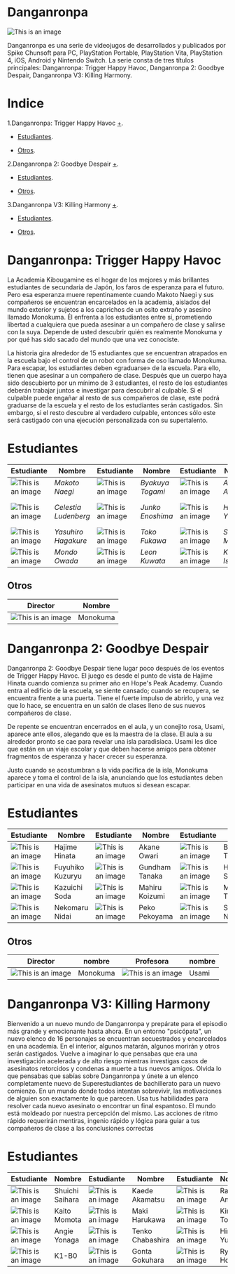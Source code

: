 
# Danganronpa 
![This is an image](https://ih1.redbubble.net/image.2664542613.5442/pp,840x830-pad,1000x1000,f8f8f8.jpg)


Danganronpa es una serie de videojugos de desarrollados y publicados por Spike Chunsoft para PC, PlayStation Portable, PlayStation Vita, PlayStation 4, iOS, Android y Nintendo Switch. La serie consta de tres títulos principales: Danganronpa: Trigger Happy Havoc, Danganronpa 2: Goodbye Despair, Danganronpa V3: Killing Harmony.

# Indice  
  
1.Danganronpa: Trigger Happy Havoc [+](https://danganronpa.fandom.com/es/wiki/Danganronpa:_Trigger_Happy_Havoc).

- [Estudiantes](https://github.com/darkness778/Git-local-/blob/main/README.md#estudiantes).

+ [Otros](https://github.com/darkness778/Git-local-/blob/main/README.md#otros).

2.Danganronpa 2: Goodbye Despair [+](https://danganronpa.fandom.com/es/wiki/Danganronpa_2:_Goodbye_Despair).
- [Estudiantes](https://github.com/darkness778/Git-local-/blob/main/README.md#estudiantes-1).

+ [Otros](https://github.com/darkness778/Git-local-/blob/main/README.md#otros-1).

3.Danganronpa V3: Killing Harmony [+](https://danganronpa.fandom.com/es/wiki/Danganronpa_V3:_Killing_Harmony).
- [Estudiantes](https://github.com/darkness778/Git-local-/blob/main/README.md#estudiantes-2).

+ [Otros](https://github.com/darkness778/Git-local-/blob/main/README.md#otros-2).


# Danganronpa: Trigger Happy Havoc
La Academia Kibougamine es el hogar de los mejores y más brillantes estudiantes de secundaria de Japón, los faros de esperanza para el futuro. Pero esa esperanza muere repentinamente cuando Makoto Naegi y sus compañeros se encuentran encarcelados en la academia, aislados del mundo exterior y sujetos a los caprichos de un osito extraño y asesino llamado Monokuma. Él enfrenta a los estudiantes entre sí, prometiendo libertad a cualquiera que pueda asesinar a un compañero de clase y salirse con la suya. Depende de usted descubrir quién es realmente Monokuma y por qué has sido sacado del mundo que una vez conociste. 

La historia gira alrededor de 15 estudiantes que se encuentran atrapados en la escuela bajo el control de un robot con forma de oso llamado Monokuma. Para escapar, los estudiantes deben «graduarse» de la escuela. Para ello, tienen que asesinar a un compañero de clase. Después que un cuerpo haya sido descubierto por un mínimo de 3 estudiantes, el resto de los estudiantes deberán trabajar juntos e investigar para descubrir al culpable. Si el culpable puede engañar al resto de sus compañeros de clase, este podrá graduarse de la escuela y el resto de los estudiantes serán castigados. Sin embargo, si el resto descubre al verdadero culpable, entonces sólo este será castigado con una ejecución personalizada con su supertalento.






# Estudiantes 
| Estudiante  | Nombre  | Estudiante  | Nombre  | Estudiante  | Nombre  | Estudiante  | Nombre  |
|-----------  |-------- |---------  |-----------  | --------| ----------- |  --------  |  ----------  |
|![This is an image](https://static.wikia.nocookie.net/danganronpa/images/2/2d/Makoto_Naegi_AV_ID.png/revision/latest?cb=20200701162109&path-prefix=es) | *Makoto Naegi*  | ![This is an image](https://static.wikia.nocookie.net/danganronpa/images/3/35/Byakuya_Togami_AV_ID.png/revision/latest?cb=20200701165026&path-prefix=es) | *Byakuya Togami*| ![This is an image](https://static.wikia.nocookie.net/danganronpa/images/6/63/Aoi_Asahina_AV_ID.png/revision/latest?cb=20200701164648&path-prefix=es)| *Aoi Asahina*| ![This is an image](https://static.wikia.nocookie.net/danganronpa/images/0/04/Chihiro_Fujisaki_AV_ID.png/revision/latest?cb=20200701165955&path-prefix=es) | *Chihiro Fujisaki*|
| ![This is an image](https://static.wikia.nocookie.net/danganronpa/images/1/1a/Celestia_Ludenberg_AV_ID.png/revision/latest?cb=20200701165942&path-prefix=es)|*Celestia Ludenberg*|![This is an image](https://static.wikia.nocookie.net/danganronpa/images/6/6d/Mukuro_Ikusaba_Disfrasada_AV_ID.png/revision/latest?cb=20200701170511&path-prefix=es) |*Junko Enoshima*|![This is an image](https://static.wikia.nocookie.net/danganronpa/images/b/b5/Hifumi_Yamada_AV_ID.png/revision/latest?cb=20200701170010&path-prefix=es) |*Hifumi Yamada*| ![This is an image](https://static.wikia.nocookie.net/danganronpa/images/3/32/Kyoko_Kirigiri_AV_ID.png/revision/latest?cb=20200701170928&path-prefix=es) |*Kyoko Kirigiri *|
|![This is an image](https://static.wikia.nocookie.net/danganronpa/images/3/3e/Yasuhiro_Hagakure_AV_ID.png/revision/latest?cb=20200701172338&path-prefix=es) |*Yasuhiro Hagakure*| ![This is an image](https://static.wikia.nocookie.net/danganronpa/images/9/93/Toko_Fukawa_AV_ID.png/revision/latest?cb=20200701172317&path-prefix=es) |*Toko Fukawa*|![This is an image](https://static.wikia.nocookie.net/danganronpa/images/6/6a/Sayaka_Maizono_AV_ID.png/revision/latest?cb=20200701172301&path-prefix=es)|*Sayaka Maizono* |![This is an image](https://static.wikia.nocookie.net/danganronpa/images/d/d2/Sakura_Ogami_AV_ID.png/revision/latest?cb=20200701172228&path-prefix=es)|*Sakura Ogami*  |
|![This is an image](https://static.wikia.nocookie.net/danganronpa/images/c/ca/Mondo_Owada_AV_ID.png/revision/latest?cb=20200701171957&path-prefix=es) |*Mondo Owada* | ![This is an image](https://static.wikia.nocookie.net/danganronpa/images/b/b1/Leon_Kuwata_AV_ID.png/revision/latest?cb=20200701171935&path-prefix=es) |*Leon Kuwata* |![This is an image](https://static.wikia.nocookie.net/danganronpa/images/2/2d/Kiyotaka_Ishimaru_AV_ID.png/revision/latest?cb=20200701170913&path-prefix=es)| *Kiyotaka Ishimaru*|?|?|



## Otros 
| Director |  Nombre |
| -------  |  ------ |
| ![This is an image](https://static.wikia.nocookie.net/danganronpa/images/8/87/Monokuma_AV_ID.png/revision/latest/scale-to-width-down/75?cb=20200701162059&path-prefix=es) |  Monokuma  |



# Danganronpa 2: Goodbye Despair
Danganronpa 2: Goodbye Despair tiene lugar poco después de los eventos de Trigger Happy Havoc. El juego es desde el punto de vista de Hajime Hinata cuando comienza su primer año en Hope's Peak Academy. Cuando entra al edificio de la escuela, se siente cansado; cuando se recupera, se encuentra frente a una puerta. Tiene el fuerte impulso de abrirlo, y una vez que lo hace, se encuentra en un salón de clases lleno de sus nuevos compañeros de clase.

De repente se encuentran encerrados en el aula, y un conejito rosa, Usami, aparece ante ellos, alegando que es la maestra de la clase. El aula a su alrededor pronto se cae para revelar una isla paradisíaca. Usami les dice que están en un viaje escolar y que deben hacerse amigos para obtener fragmentos de esperanza y hacer crecer su esperanza.

Justo cuando se acostumbran a la vida pacífica de la isla, Monokuma aparece y toma el control de la isla, anunciando que los estudiantes deben participar en una vida de asesinatos mutuos si desean escapar.

# Estudiantes 
| Estudiante  | Nombre  | Estudiante  | Nombre  | Estudiante  | Nombre  | Estudiante  | Nombre  |
|-----------  |-------- |---------  |-----------  | --------| ----------- |  --------  |  ----------  |
| ![This is an image](https://static.wikia.nocookie.net/danganronpa/images/a/a5/Hajime_Hinata_AV_ID.png/revision/latest?cb=20200709212813&path-prefix=es)  | Hajime Hinata   | ![This is an image](https://static.wikia.nocookie.net/danganronpa/images/7/7b/Akane_Owari_AV_ID.png/revision/latest?cb=20200709212658&path-prefix=es)  | Akane Owari  | ![This is an image](https://static.wikia.nocookie.net/danganronpa/images/b/b4/Estudiante_Impostor_Definitivo_AV_ID.png/revision/latest?cb=20200709212852&path-prefix=es)  | Byakuya Togami   | ![This is an image](https://static.wikia.nocookie.net/danganronpa/images/5/54/Chiaki_Nanami_IA_AV_ID.png/revision/latest?cb=20200709212734&path-prefix=es)  | Chiaki Nanami  |
| ![This is an image](https://static.wikia.nocookie.net/danganronpa/images/0/08/Fuyuhiko_Kuzuryu_AV_ID.png/revision/latest?cb=20200709212930&path-prefix=es)   | Fuyuhiko Kuzuryu  | ![This is an image](https://static.wikia.nocookie.net/danganronpa/images/7/70/Gundham_Tanaka_AV_ID.png/revision/latest?cb=20200709213023&path-prefix=es)   | Gundham Tanaka  | ![This is an image](https://static.wikia.nocookie.net/danganronpa/images/b/bc/Hiyoko_Saionji_AV_ID.png/revision/latest?cb=20200709213055&path-prefix=es)   | Hiyoko Saionji  | ![This is an image](https://static.wikia.nocookie.net/danganronpa/images/c/ce/Ibuki_Mioda_AV_ID.png/revision/latest?cb=20200709213240&path-prefix=es)   | Ibuki Mioda  |
| ![This is an image](https://static.wikia.nocookie.net/danganronpa/images/3/32/Kazuichi_Soda_AV_ID.png/revision/latest?cb=20200709213343&path-prefix=es)  | Kazuichi Soda  | ![This is an image](https://static.wikia.nocookie.net/danganronpa/images/b/bc/Mahiru_Koizumi_AV_ID.png/revision/latest?cb=20200709213400&path-prefix=es)  | Mahiru Koizumi  | ![This is an image](https://static.wikia.nocookie.net/danganronpa/images/1/1f/Mikan_Tsumiki_AV_ID.png/revision/latest?cb=20200709213800&path-prefix=es)  | Mikan Tsumiki   | ![This is an image](https://static.wikia.nocookie.net/danganronpa/images/7/73/Nagito_Komaeda_AV_ID.png/revision/latest?cb=20200709152118&path-prefix=es)  | Nagito Komaeda  |
| ![This is an image](https://static.wikia.nocookie.net/danganronpa/images/d/d7/Nekomaru_Nidai_AV_ID.png/revision/latest?cb=20200709213837&path-prefix=es)  | Nekomaru Nidai  | ![This is an image](https://static.wikia.nocookie.net/danganronpa/images/6/66/Peko_Pekoyama_AV_ID.png/revision/latest?cb=20200709213901&path-prefix=es)  | Peko Pekoyama  | ![This is an image](https://static.wikia.nocookie.net/danganronpa/images/1/1a/Sonia_Nevermind_AV_ID.png/revision/latest?cb=20200709214217&path-prefix=es)  | Sonia Nevermind   | ![This is an image](https://static.wikia.nocookie.net/danganronpa/images/4/45/Teruteru_Hanamura_AV_ID.png/revision/latest?cb=20200709214240&path-prefix=es)  | Teruteru Hanamura  |

## Otros 
| Director  | nombre  | Profesora  | nombre  |
|-----------  |-------- |---------  |-----------  | 
| ![This is an image](https://static.wikia.nocookie.net/danganronpa/images/8/87/Monokuma_AV_ID.png/revision/latest/scale-to-width-down/75?cb=20200701162059&path-prefix=es)  | Monokuma   | ![This is an image](https://static.wikia.nocookie.net/danganronpa/images/b/b6/Usami_AV_ID.png/revision/latest?cb=20200709214256&path-prefix=es)  | Usami  |



# Danganronpa V3: Killing Harmony

Bienvenido a un nuevo mundo de Danganronpa y prepárate para el episodio más grande y emocionante hasta ahora. En un entorno "psicópata", un nuevo elenco de 16 personajes se encuentran secuestrados y encarcelados en una academia. En el interior, algunos matarán, algunos morirán y otros serán castigados. Vuelve a imaginar lo que pensabas que era una investigación acelerada y de alto riesgo mientras investigas casos de asesinatos retorcidos y condenas a muerte a tus nuevos amigos. Olvida lo que pensabas que sabías sobre Danganronpa y únete a un elenco completamente nuevo de Superestudiantes de bachillerato para un nuevo comienzo. En un mundo donde todos intentan sobrevivir, las motivaciones de alguien son exactamente lo que parecen. Usa tus habilidades para resolver cada nuevo asesinato o encontrar un final espantoso. El mundo está moldeado por nuestra percepción del mismo. Las acciones de ritmo rápido requerirán mentiras, ingenio rápido y lógica para guiar a tus compañeros de clase a las conclusiones correctas 

# Estudiantes 
| Estudiante  | Nombre  | Estudiante  | Nombre  | Estudiante  | Nombre  | Estudiante  | Nombre  |
|-----------  |-------- |---------  |-----------  | --------| ----------- |  --------  |  ----------  |
| ![This is an image](https://static.wikia.nocookie.net/danganronpa/images/0/0a/Shuichi_Saihara_VA_ID.png/revision/latest?cb=20201105141832&path-prefix=es)  | Shuichi Saihara  | ![This is an image](https://static.wikia.nocookie.net/danganronpa/images/f/ff/Kaede_Akamatsu_VA_ID_%281%29.png/revision/latest?cb=20201105162018&path-prefix=es)  | Kaede Akamatsu  | ![This is an image](https://static.wikia.nocookie.net/danganronpa/images/9/9c/Rantaro_Amami_VA_ID.png/revision/latest?cb=20201105161546&path-prefix=es)  | Rantaro Amami  | ![This is an image](https://static.wikia.nocookie.net/danganronpa/images/5/5e/Kokichi_Oma_VA_ID.png/revision/latest?cb=20201105161509&path-prefix=es)  | Kokichi Oma   |
| ![This is an image](https://static.wikia.nocookie.net/danganronpa/images/c/cb/Kaito_Momota_VA_ID.png/revision/latest?cb=20201105161453&path-prefix=es)  | Kaito Momota  | ![This is an image](https://static.wikia.nocookie.net/danganronpa/images/9/9e/Maki_Harukawa_VA_ID.png/revision/latest?cb=20201104165554&path-prefix=es)  | Maki Harukawa  | ![This is an image](https://static.wikia.nocookie.net/danganronpa/images/6/6d/Kirumi_Tojo_VA_ID.png/revision/latest?cb=20201105161509&path-prefix=es)  | Kirumi Tojo  | ![This is an image](https://static.wikia.nocookie.net/danganronpa/images/0/02/Korekiyo_Shinguji_VA_ID.png/revision/latest?cb=20201105161509&path-prefix=es)  | Korekiyo Shinguji  |
| ![This is an image](https://static.wikia.nocookie.net/danganronpa/images/5/5f/Angie_Yonaga_VA_ID.png/revision/latest?cb=20201105161425&path-prefix=es)   | Angie Yonaga  | ![This is an image](https://static.wikia.nocookie.net/danganronpa/images/2/26/Tenko_Chabashira_VA_ID.png/revision/latest?cb=20201105161604&path-prefix=es)   | Tenko Chabashira  | ![This is an image](https://static.wikia.nocookie.net/danganronpa/images/2/26/Himiko_Yumeno_VA_ID.png/revision/latest?cb=20201105161452&path-prefix=es)   | Himiko Yumeno  | ![This is an image](https://static.wikia.nocookie.net/danganronpa/images/6/6a/Miu_Iruma_VA_ID.png/revision/latest?cb=20201105161532&path-prefix=es)   | Miu Iruma  |
| ![This is an image](https://static.wikia.nocookie.net/danganronpa/images/a/a0/Ki-Bo_VA_ID.png/revision/latest?cb=20201105161453&path-prefix=es)   | K1-B0  | ![This is an image](https://static.wikia.nocookie.net/danganronpa/images/7/70/Gonta_Gokuhara_VA_ID.png/revision/latest?cb=20201105161437&path-prefix=es)   | Gonta Gokuhara  | ![This is an image](https://static.wikia.nocookie.net/danganronpa/images/b/b3/Ryoma_Hoshi_VA_ID.png/revision/latest?cb=20201105161603&path-prefix=es)   | Ryoma Hoshi   | ![This is an image](https://static.wikia.nocookie.net/danganronpa/images/9/9c/Tsumugi_Shirogane_VA_ID.png/revision/latest?cb=20201105161604&path-prefix=es)   | Tsumugi Shirogane  |
